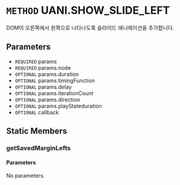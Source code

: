 # `METHOD` UANI.SHOW_SLIDE_LEFT
DOM이 오른쪽에서 왼쪽으로 나타나도록 슬라이드 애니메이션을 추가합니다.

## Parameters
* `REQUIRED` params 
* `REQUIRED` params.node 
* `OPTIONAL` params.duration 
* `OPTIONAL` params.timingFunction 
* `OPTIONAL` params.delay 
* `OPTIONAL` params.iterationCount 
* `OPTIONAL` params.direction 
* `OPTIONAL` params.playStateduration 
* `OPTIONAL` callback 

## Static Members

### getSavedMarginLefts
#### Parameters
No parameters.

